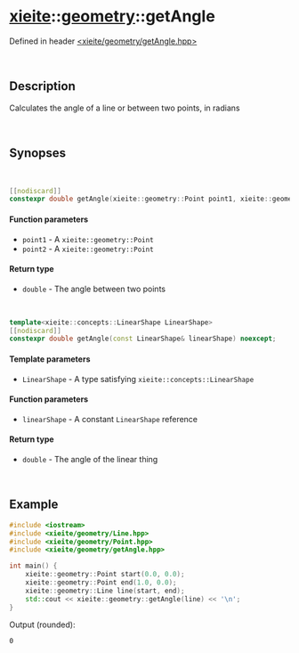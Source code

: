 # [xieite](../xieite.md)\:\:[geometry](../geometry.md)\:\:getAngle
Defined in header [<xieite/geometry/getAngle.hpp>](../../include/xieite/geometry/getAngle.hpp)

&nbsp;

## Description
Calculates the angle of a line or between two points, in radians

&nbsp;

## Synopses

&nbsp;

```cpp
[[nodiscard]]
constexpr double getAngle(xieite::geometry::Point point1, xieite::geometry::Point point2) noexcept;
```
#### Function parameters
- `point1` - A `xieite::geometry::Point`
- `point2` - A `xieite::geometry::Point`
#### Return type
- `double` - The angle between two points

&nbsp;

```cpp
template<xieite::concepts::LinearShape LinearShape>
[[nodiscard]]
constexpr double getAngle(const LinearShape& linearShape) noexcept;
```
#### Template parameters
- `LinearShape` - A type satisfying `xieite::concepts::LinearShape`
#### Function parameters
- `linearShape` - A constant `LinearShape` reference
#### Return type
- `double` - The angle of the linear thing

&nbsp;

## Example
```cpp
#include <iostream>
#include <xieite/geometry/Line.hpp>
#include <xieite/geometry/Point.hpp>
#include <xieite/geometry/getAngle.hpp>

int main() {
    xieite::geometry::Point start(0.0, 0.0);
    xieite::geometry::Point end(1.0, 0.0);
    xieite::geometry::Line line(start, end);
    std::cout << xieite::geometry::getAngle(line) << '\n';
}
```
Output (rounded):
```
0
```
